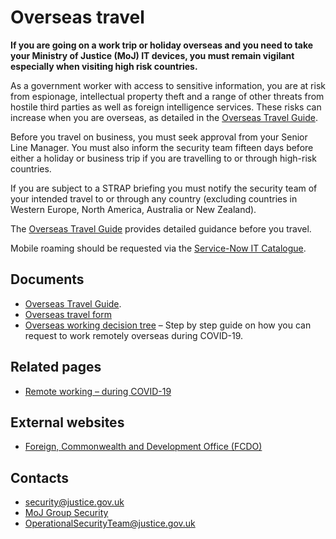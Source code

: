 # Overseas travel

**If you are going on a work trip or holiday overseas and you need to take your Ministry of Justice \(MoJ\) IT devices, you must remain vigilant especially when visiting high risk countries.**

As a government worker with access to sensitive information, you are at risk from espionage, intellectual property theft and a range of other threats from hostile third parties as well as foreign intelligence services. These risks can increase when you are overseas, as detailed in the [Overseas Travel Guide](./gs/overseas-travel-guide-v1-4-dec-2021.docx).

Before you travel on business, you must seek approval from your Senior Line Manager. You must also inform the security team fifteen days before either a holiday or business trip if you are travelling to or through high-risk countries.

If you are subject to a STRAP briefing you must notify the security team of your intended travel to or through any country \(excluding countries in Western Europe, North America, Australia or New Zealand\).

The [Overseas Travel Guide](./gs/overseas-travel-guide-v1-4-dec-2021.docx) provides detailed guidance before you travel.

Mobile roaming should be requested via the [Service-Now IT Catalogue](https://mojprod.service-now.com/moj_sp).

## Documents

-   [Overseas Travel Guide](./gs/overseas-travel-guide-v1-4-dec-2021.docx).
-   [Overseas travel form](/gs/overseas-travel-form.docx)
-   [Overseas working decision tree](https://intranet.justice.gov.uk/documents/2020/09/overseas-working-decision-tree.docx) – Step by step guide on how you can request to work remotely overseas during COVID-19.

## Related pages

-   [Remote working – during COVID-19](https://intranet.justice.gov.uk/guidance/security/emergencies/coronavirus-guidance/security/remote-working/)

## External websites

-   [Foreign, Commonwealth and Development Office (FCDO)](https://www.gov.uk/government/organisations/foreign-commonwealth-office)

## Contacts

-   [security@justice.gov.uk](mailto:security@justice.gov.uk)
-   [MoJ Group Security](mailto:mojgroupsecurity@justice.gov.uk)
-   [OperationalSecurityTeam@justice.gov.uk](mailto:OperationalSecurityTeam@justice.gov.uk)

